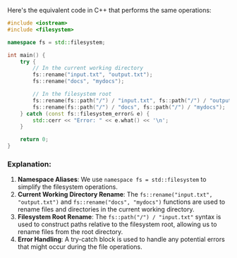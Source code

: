  Here's the equivalent code in C++ that performs the same operations:

```cpp
#include <iostream>
#include <filesystem>

namespace fs = std::filesystem;

int main() {
    try {
        // In the current working directory
        fs::rename("input.txt", "output.txt");
        fs::rename("docs", "mydocs");

        // In the filesystem root
        fs::rename(fs::path("/") / "input.txt", fs::path("/") / "output.txt");
        fs::rename(fs::path("/") / "docs", fs::path("/") / "mydocs");
    } catch (const fs::filesystem_error& e) {
        std::cerr << "Error: " << e.what() << '\n';
    }

    return 0;
}
```

### Explanation:
1. **Namespace Aliases**: We use `namespace fs = std::filesystem` to simplify the filesystem operations.
2. **Current Working Directory Rename**: The `fs::rename("input.txt", "output.txt")` and `fs::rename("docs", "mydocs")` functions are used to rename files and directories in the current working directory.
3. **Filesystem Root Rename**: The `fs::path("/") / "input.txt"` syntax is used to construct paths relative to the filesystem root, allowing us to rename files from the root directory.
4. **Error Handling**: A try-catch block is used to handle any potential errors that might occur during the file operations.
